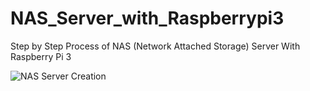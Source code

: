 # NAS_Server_with_Raspberrypi3
Step by Step Process of NAS (Network Attached Storage) Server With Raspberry Pi 3

 
![NAS Server Creation](https://user-images.githubusercontent.com/28311232/236661027-b13baeed-c699-426f-836e-fbfa2fd419f7.png)
